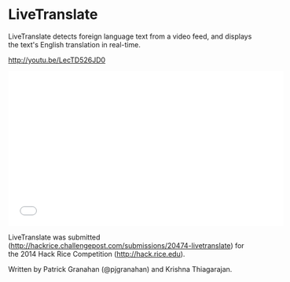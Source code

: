 LiveTranslate
=============
LiveTranslate detects foreign language text from a video feed, and displays the text's English translation in real-time.

http://youtu.be/LecTD526JD0

<iframe width="560" height="315" src="//www.youtube.com/embed/LecTD526JD0?rel=0" frameborder="0" allowfullscreen></iframe>

LiveTranslate was submitted (http://hackrice.challengepost.com/submissions/20474-livetranslate) for the 2014 Hack Rice Competition (http://hack.rice.edu).

Written by Patrick Granahan (@pjgranahan) and Krishna Thiagarajan.
